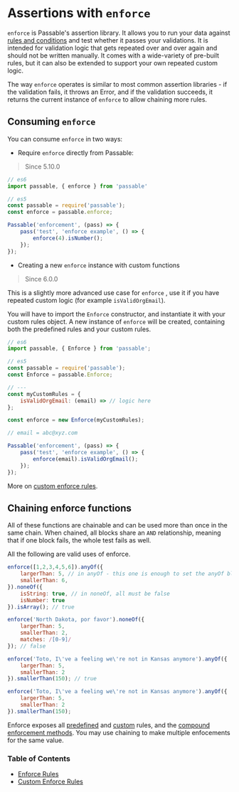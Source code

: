 # Assertions with `enforce`
`enforce`  is Passable's assertion library. It allows you to run your data against [rules and conditions](./rules/README.md) and test whether it passes your validations. It is intended for validation logic that gets repeated over and over again and should not be written manually. It comes with a wide-variety of pre-built rules, but it can also be extended to support your own repeated custom logic.

The way `enforce` operates is similar to most common assertion libraries - if the validation fails, it throws an Error, and if the validation succeeds, it returns the current instance of `enforce` to allow chaining more rules.

## Consuming `enforce`
You can consume `enforce` in two ways:

* Require `enforce` directly from Passable:
> Since 5.10.0

```js
// es6
import passable, { enforce } from 'passable'

// es5
const passable = require('passable');
const enforce = passable.enforce;

Passable('enforcement', (pass) => {
    pass('test', 'enforce example', () => {
        enforce(4).isNumber();
    });
});
```

* Creating a new `enforce`  instance with custom functions
> Since 6.0.0

This is a slightly more advanced use case for `enforce` , use it if you have repeated custom logic (for example `isValidOrgEmail`).

You will have to import the `Enforce`  constructor, and instantiate it with your custom rules object. A new instance of `enforce` will be created, containing both the predefined rules and your custom rules.

```js
// es6
import passable, { Enforce } from 'passable';

// es5
const passable = require('passable');
const Enforce = passable.Enforce;

// ---
const myCustomRules = {
    isValidOrgEmail: (email) => // logic here
};

const enforce = new Enforce(myCustomRules);

// email = abc@xyz.com

Passable('enforcement', (pass) => {
    pass('test', 'enforce example', () => {
        enforce(email).isValidOrgEmail();
    });
});

```

More on [custom enforce rules](./rules/custom.md).

## Chaining enforce functions

All of these functions are chainable and can be used more than once in the same chain.
When chained, all blocks share an `AND` relationship, meaning that if one block fails, the whole test fails as well.

All the following are valid uses of enforce.

```js
enforce([1,2,3,4,5,6]).anyOf({
    largerThan: 5, // in anyOf - this one is enough to set the anyOf block to true
    smallerThan: 6,
}).noneOf({
    isString: true, // in noneOf, all must be false
    isNumber: true
}).isArray(); // true
```

```js
enforce('North Dakota, por favor').noneOf({
    largerThan: 5,
    smallerThan: 2,
    matches: /[0-9]/
}); // false
```

```js
enforce('Toto, I\'ve a feeling we\'re not in Kansas anymore').anyOf({
    largerThan: 5,
    smallerThan: 2
}).smallerThan(150); // true
```

```js
enforce('Toto, I\'ve a feeling we\'re not in Kansas anymore').anyOf({
    largerThan: 5,
    smallerThan: 2
}).smallerThan(150);
```

Enforce exposes all [predefined](./rules/README.md) and [custom](./rules/custom.md) rules, and the [compound enforcement methods](./compound/README.md). You may use chaining to make multiple enfocements for the same value.

### Table of Contents
* [Enforce Rules](./rules/README.md)
* [Custom Enforce Rules](./rules/custom.md)
